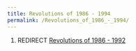 ```yaml
---
title: Revolutions of 1986 - 1994
permalink: /Revolutions_of_1986_-_1994/
---
```


1.  REDIRECT [Revolutions of 1986 -
    1992](Revolutions_of_1986_-_1992.md "wikilink")
